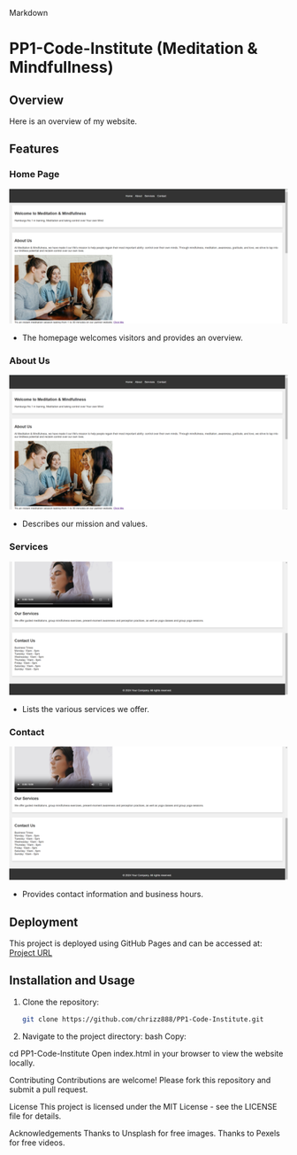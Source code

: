 Markdown
# PP1-Code-Institute (Meditation & Mindfullness)

## Overview
Here is an overview of my website.

## Features

### Home Page
![Home Page](assets/css/images/Home%20&%20About%20Section.png)
- The homepage welcomes visitors and provides an overview.

### About Us
![About Us](assets/css/images/Home%20&%20About%20Section.png)
- Describes our mission and values.

### Services
![Services](assets/css/images/Services%20&%20Contact%20Section.png)
- Lists the various services we offer.

### Contact
![Contact](assets/css/images/Services%20&%20Contact%20Section.png)
- Provides contact information and business hours.

## Deployment
This project is deployed using GitHub Pages and can be accessed at:
[Project URL](https://chrizz888.github.io/PP1-Code-Institute/)

## Installation and Usage
1. Clone the repository:
   ```bash
   git clone https://github.com/chrizz888/PP1-Code-Institute.git

  2. Navigate to the project directory:
bash
Copy:

cd PP1-Code-Institute
Open index.html in your browser to view the website locally.

Contributing
Contributions are welcome! Please fork this repository and submit a pull request.

License
This project is licensed under the MIT License - see the LICENSE file for details.

Acknowledgements
Thanks to Unsplash for free images.
Thanks to Pexels for free videos.
